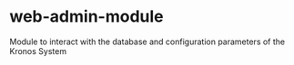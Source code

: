 # web-admin-module
Module to interact with the database and configuration parameters of the Kronos System
